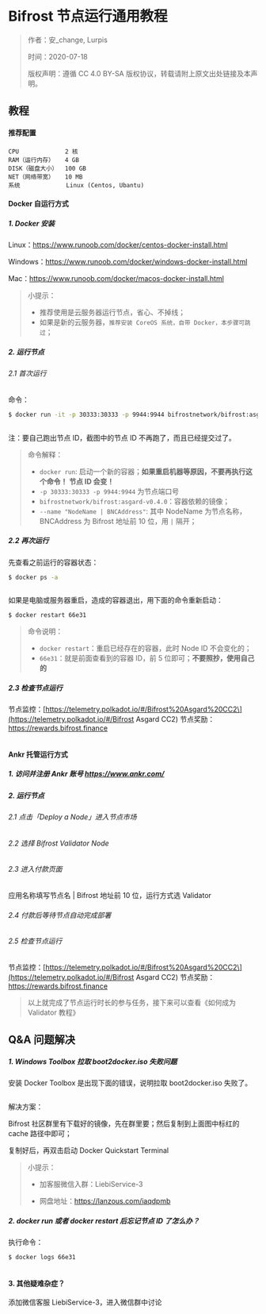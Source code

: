 # Bifrost 节点运行通用教程

> 作者：安_change, Lurpis
> 
> 时间：2020-07-18
> 
> 版权声明：遵循 CC 4.0 BY-SA 版权协议，转载请附上原文出处链接及本声明。

## 教程

#### 推荐配置

```
CPU             2 核
RAM（运行内存）   4 GB
DISK（磁盘大小）  100 GB
NET（网络带宽）   10 MB
系统             Linux (Centos, Ubantu)
```

#### Docker 自运行方式
##### 1. Docker 安装

Linux：https://www.runoob.com/docker/centos-docker-install.html

Windows：https://www.runoob.com/docker/windows-docker-install.html

Mac：https://www.runoob.com/docker/macos-docker-install.html

> 小提示：
> 
> - 推荐使用是云服务器运行节点，省心、不掉线；
> - 如果是新的云服务器，`推荐安装 CoreOS 系统，自带 Docker，本步骤可跳过`；

##### 2. 运行节点

###### 2.1 首次运行

命令：

```sh
$ docker run -it -p 30333:30333 -p 9944:9944 bifrostnetwork/bifrost:asgard-v0.4.0 --name "NodeName | BNCAddress" --rpc-cors all --unsafe-ws-external --validator
```

<img :src="$withBase('/zh/node-tutorials-01.png')" alt="" />

注：要自己跑出节点 ID，截图中的节点 ID 不再跑了，而且已经提交过了。

> 命令解释：
> 
> - `docker run`: 启动一个新的容器；**如果重启机器等原因，不要再执行这个命令！ 节点 ID 会变！**
> - `-p 30333:30333 -p 9944:9944` 为节点端口号
> - `bifrostnetwork/bifrost:asgard-v0.4.0`：容器依赖的镜像；
> - `--name "NodeName | BNCAddress"`: 其中 NodeName 为节点名称，BNCAddress 为 Bifrost 地址前 10 位，用 `|` 隔开；

##### 2.2 再次运行

先查看之前运行的容器状态：

```sh
$ docker ps -a
```

<img :src="$withBase('/zh/node-tutorials-02.png')" alt="" />

如果是电脑或服务器重启，造成的容器退出，用下面的命令重新启动：

```sh
$ docker restart 66e31
```

> 命令说明：
> 
> - `docker restart`：重启已经存在的容器，此时 Node ID 不会变化的；
> - `66e31`：就是前面查看到的容器 ID，前 5 位即可；**不要照抄，使用自己的**

##### 2.3 检查节点运行

节点监控：\[https://telemetry.polkadot.io/#/Bifrost%20Asgard%20CC2\](https://telemetry.polkadot.io/#/Bifrost Asgard CC2) 节点奖励：https://rewards.bifrost.finance

<img :src="$withBase('/zh/node-tutorials-03.png')" alt="" />

#### Ankr 托管运行方式
##### 1. 访问并注册 Ankr 账号 https://www.ankr.com/
##### 2. 运行节点
###### 2.1 点击「Deploy a Node」进入节点市场
###### 2.2 选择 Bifrost Validator Node
###### 2.3 进入付款页面
应用名称填写节点名 | Bifrost 地址前 10 位，运行方式选 Validator

###### 2.4 付款后等待节点自动完成部署
###### 2.5 检查节点运行

节点监控：\[https://telemetry.polkadot.io/#/Bifrost%20Asgard%20CC2\](https://telemetry.polkadot.io/#/Bifrost Asgard CC2) 节点奖励：https://rewards.bifrost.finance

> 以上就完成了节点运行时长的参与任务，接下来可以查看《如何成为 Validator 教程》

## Q&A 问题解决
##### 1. Windows Toolbox 拉取 boot2docker.iso 失败问题

安装 Docker Toolbox 是出现下面的错误，说明拉取 boot2docker.iso 失败了。

<img :src="$withBase('/zh/node-tutorials-04.png')" alt="" />

解决方案：

Bifrost 社区群里有下载好的镜像，先在群里要；然后复制到上面图中标红的 cache 路径中即可；

复制好后，再双击启动 Docker Quickstart Terminal

> 小提示：
> 
> - 加客服微信入群：LiebiService-3
> 
> - 网盘地址：https://lanzous.com/iaqdpmb

##### 2. docker run 或者 docker restart 后忘记节点 ID 了怎么办？

执行命令：

```sh
$ docker logs 66e31
```

<img :src="$withBase('/zh/node-tutorials-05.png')" alt="" />

#### 3. 其他疑难杂症？

添加微信客服 LiebiService-3，进入微信群中讨论
